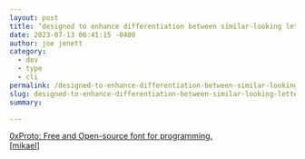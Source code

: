 ```yaml
---
layout: post
title: ‘designed to enhance differentiation between similar-looking letters’
date: 2023-07-13 06:41:15 -0400
author: joe jenett
category:
  - dev
  - type
  - cli
permalink: /designed-to-enhance-differentiation-between-similar-looking-letters/
slug: designed-to-enhance-differentiation-between-similar-looking-letters
summary: 

---
```

<a title="GitHub - 0xType/0xProto: Free and Open-source font for programming." href="https://github.com/0xType/0xProto">0xProto: Free and Open-source font for programming.</a><br> [<a href="https://pinboard.in/u:mikael">mikael</a>]

<a style="display:none;" href="https://brid.gy/publish/mastodon"><small>(cross-posted to mastodon)</small></a>